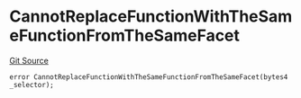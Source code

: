# CannotReplaceFunctionWithTheSameFunctionFromTheSameFacet
[Git Source](https://github.com/thrackle-io/tron/blob/ee06788a23623ed28309de5232eaff934d34a0fe/src/protocol/economic/ruleProcessor/RuleProcessorDiamondLib.sol)


```solidity
error CannotReplaceFunctionWithTheSameFunctionFromTheSameFacet(bytes4 _selector);
```

